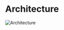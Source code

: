 # Architecture

![Architecture](https://github.com/weltond/DataStructure/new/master/Head%20First%20Servlet%20and%20JSP/BrowserHistoryServlet/Architecture.png)
